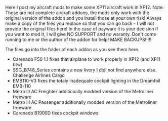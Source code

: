 Here I post my aircraft mods to make some XP11 aircraft work in XP12.
Note: These are not complete aircraft addons, the mods only work with the original version of the addon and you install those at your own risk!
Always make a copy of the files you replace so that you can go back - I will not provide the original files here!
In the case of payware it is your decision if you want to mod it, I will give NO SUPPORT and no waranty. Don't come running to me or the author of the addon for help! MAKE BACKUPS!!!!!

The files go into the folder of each addon as you see them here.

- Carenado F50 1.1 fixes that airplane to work properly in XP12 (and XP11 btw)
- SSG_B748_Series contains a new livery I didi not find anywhere else. Challenge Airlines Cargo
- EMB110-V3 fixes the totaly inadequate cockpit lighting in the Dreamfoil EMB-110
- Metro III AC Freighter additionally modded version of the Metroliner freeware
- Metro III AC Passenger additionally modded version of the Metroliner freeware
- Carenado B1900D fixes cockpit windows